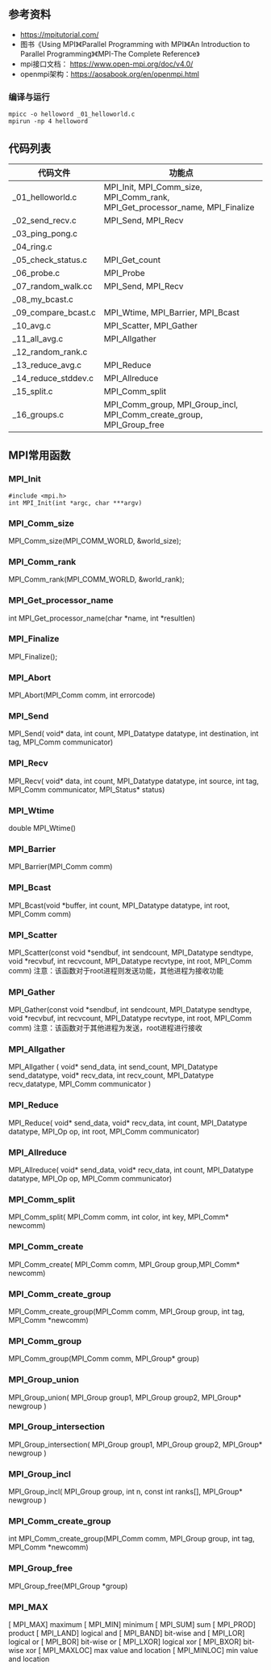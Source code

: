 ## 参考资料
- https://mpitutorial.com/
- 图书《Using MPI》《Parallel Programming with MPI》《An Introduction to Parallel Programming》《MPI-The Complete Reference》
- mpi接口文档： https://www.open-mpi.org/doc/v4.0/
- openmpi架构：https://aosabook.org/en/openmpi.html


### 编译与运行
```
mpicc -o helloword _01_helloworld.c
mpirun -np 4 helloword
```

## 代码列表
| 代码文件 | 功能点 |
| -------- | ------ |
| _01_helloworld.c | MPI_Init, MPI_Comm_size, MPI_Comm_rank, MPI_Get_processor_name, MPI_Finalize |
| _02_send_recv.c  | MPI_Send, MPI_Recv |
| _03_ping_pong.c  |        |
| _04_ring.c       |        |
| _05_check_status.c  | MPI_Get_count       |
| _06_probe.c         | MPI_Probe           |
| _07_random_walk.cc  | MPI_Send, MPI_Recv  |
| _08_my_bcast.c      |                      |
| _09_compare_bcast.c | MPI_Wtime, MPI_Barrier, MPI_Bcast |
| _10_avg.c           | MPI_Scatter, MPI_Gather |
| _11_all_avg.c       | MPI_Allgather | 
| _12_random_rank.c   |               |
| _13_reduce_avg.c    | MPI_Reduce         |
| _14_reduce_stddev.c | MPI_Allreduce      |
| _15_split.c         | MPI_Comm_split     |
| _16_groups.c        | MPI_Comm_group, MPI_Group_incl, MPI_Comm_create_group, MPI_Group_free |


## MPI常用函数

### MPI_Init
```
#include <mpi.h>
int MPI_Init(int *argc, char ***argv)
```

### MPI_Comm_size
MPI_Comm_size(MPI_COMM_WORLD, &world_size);

### MPI_Comm_rank
MPI_Comm_rank(MPI_COMM_WORLD, &world_rank);

### MPI_Get_processor_name
int MPI_Get_processor_name(char *name, int *resultlen)

### MPI_Finalize
MPI_Finalize();

### MPI_Abort
MPI_Abort(MPI_Comm comm, int errorcode)

### MPI_Send

MPI_Send( 
void* data,
int count,
MPI_Datatype datatype,
int destination,
int tag,
MPI_Comm communicator)

### MPI_Recv

MPI_Recv( 
void* data,
int count,
MPI_Datatype datatype, 
int source,
int tag,
MPI_Comm communicator, 
MPI_Status* status)

### MPI_Wtime
double MPI_Wtime()

### MPI_Barrier
MPI_Barrier(MPI_Comm comm)

### MPI_Bcast
MPI_Bcast(void *buffer, int count, MPI_Datatype datatype, int root, MPI_Comm comm)

### MPI_Scatter
MPI_Scatter(const void *sendbuf, int sendcount, MPI_Datatype sendtype, void *recvbuf, int recvcount, MPI_Datatype recvtype, int root, MPI_Comm comm)
注意：该函数对于root进程则发送功能，其他进程为接收功能

### MPI_Gather
MPI_Gather(const void *sendbuf, int sendcount, MPI_Datatype sendtype, void *recvbuf, int recvcount, MPI_Datatype recvtype, int root, MPI_Comm comm)
注意：该函数对于其他进程为发送，root进程进行接收

### MPI_Allgather

MPI_Allgather (
void* send_data,
int send_count,
MPI_Datatype send_datatype, void* recv_data,
int recv_count,
MPI_Datatype recv_datatype, MPI_Comm communicator
)


### MPI_Reduce

MPI_Reduce(
void* send_data,
void* recv_data,
int count,
MPI_Datatype datatype, MPI_Op op,
int root,
MPI_Comm communicator)

### MPI_Allreduce

MPI_Allreduce(
void* send_data,
 void* recv_data,
int count,
MPI_Datatype datatype, MPI_Op op,
MPI_Comm communicator)

### MPI_Comm_split

MPI_Comm_split( MPI_Comm comm,
int color,
int key,
MPI_Comm* newcomm)

### MPI_Comm_create

MPI_Comm_create( MPI_Comm comm,
MPI_Group group,MPI_Comm* newcomm)

### MPI_Comm_create_group
MPI_Comm_create_group(MPI_Comm comm, MPI_Group group, int tag, MPI_Comm *newcomm)

### MPI_Comm_group
MPI_Comm_group(MPI_Comm comm, MPI_Group* group)


### MPI_Group_union

MPI_Group_union(
MPI_Group group1,
MPI_Group group2,
MPI_Group* newgroup
)

### MPI_Group_intersection

MPI_Group_intersection(
MPI_Group group1, 
MPI_Group group2, 
MPI_Group* newgroup
)

### MPI_Group_incl

MPI_Group_incl( 
MPI_Group group,
int n,
const int ranks[], 
MPI_Group* newgroup
)

### MPI_Comm_create_group
int MPI_Comm_create_group(MPI_Comm comm, MPI_Group group, int tag, MPI_Comm *newcomm)

### MPI_Group_free
MPI_Group_free(MPI_Group *group)

### MPI_MAX
[ MPI_MAX] maximum
[ MPI_MIN] minimum
[ MPI_SUM] sum
[ MPI_PROD] product
[ MPI_LAND] logical and
[ MPI_BAND] bit-wise and
[ MPI_LOR] logical or
[ MPI_BOR] bit-wise or
[ MPI_LXOR] logical xor
[ MPI_BXOR] bit-wise xor
[ MPI_MAXLOC] max value and location
[ MPI_MINLOC] min value and location





